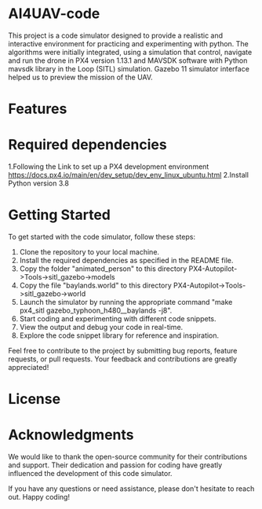 # AI4UAV-code
This project is a code simulator designed to provide a realistic and interactive environment for practicing and experimenting with python. The algorithms were initially integrated, using a simulation that control, navigate and run the drone in PX4 version 1.13.1 and MAVSDK software with Python mavsdk library in the Loop (SITL) simulation. Gazebo 11 simulator interface helped us to preview the mission of the UAV.

# Features
# Required dependencies
1.Following the Link to set up a PX4 development environment  https://docs.px4.io/main/en/dev_setup/dev_env_linux_ubuntu.html
2.Install Python version 3.8


# Getting Started
To get started with the code simulator, follow these steps:
1. Clone the repository to your local machine.
2. Install the required dependencies as specified in the README file.
3. Copy the folder "animated_person" to this directory PX4-Autopilot->Tools->sitl_gazebo->models
4. Copy the file "baylands.world" to this directory PX4-Autopilot->Tools->sitl_gazebo->world
5. Launch the simulator by running the appropriate command "make px4_sitl gazebo_typhoon_h480__baylands -j8".
6. Start coding and experimenting with different code snippets.
7. View the output and debug your code in real-time.
8. Explore the code snippet library for reference and inspiration.

Feel free to contribute to the project by submitting bug reports, feature requests, or pull requests. Your feedback and contributions are greatly appreciated!

# License

# Acknowledgments

We would like to thank the open-source community for their contributions and support. Their dedication and passion for coding have greatly influenced the development of this code simulator.

If you have any questions or need assistance, please don't hesitate to reach out. Happy coding!
